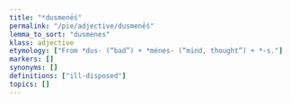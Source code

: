 ```yaml
---
title: "*dusmenḗs"
permalink: "/pie/adjective/dusmenḗs"
lemma_to_sort: "dusmenes"
klass: adjective
etymology: ["From *dus- (“bad”) +‎ *ménes- (“mind, thought”) +‎ *-s."]
markers: []
synonyms: []
definitions: ["ill-disposed"]
topics: []
---
```

